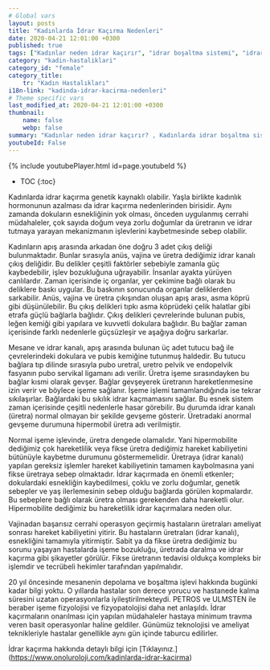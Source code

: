 ```yaml
---
# Global vars
layout: posts
title: "Kadınlarda İdrar Kaçırma Nedenleri"
date: 2020-04-21 12:01:00 +0300
published: true
tags: ["Kadınlar neden idrar kaçırır", "idrar boşaltma sistemi", "idrar kaçırma tipi", "Stres tipi idrar kaçırma", "Sıkışma tipi idrar kaçırma", "Cinsel ilişkide idrar kaçırma", "İdrar kaçırma ameliyat", "TVT ameliyatı", "TOT ameliyatı" , "idrar kaçırma ilaç", "idrar kaçırma nedeni" , "karışık tip idrar kaçırma" , "fistül idrar kaçırma" , "idrar kaçırma teşhis" , "idrar tutamama" , "idrar kaçırma tedavi", "idrar kaçırma çözüm", "idrar tutamama tedavi", "idrar kaçırma ameliyatı yan etkisi" , ]
category: "kadin-hastaliklari"
category_id: "female"
category_title:
    tr: "Kadın Hastalıkları"
i18n-link: "kadinda-idrar-kacirma-nedenleri"
# Theme specific vars
last_modified_at: 2020-04-21 12:01:00 +0300
thumbnail:
    name: false
    webp: false
summary: "Kadınlar neden idrar kaçırır? , Kadınlarda idrar boşaltma sistemi, idrar kaçırmaların tipleri , Stres tipi idrar kaçırma, Sıkışma ve kompeks tip idrar kaçırma, Cinsel ilişkide idrar kaçırma tedavileri, İdrar kaçırmada cerrahi tedavi, Cerrahi tedavi sonrası oluşabilicek komplikasyonlar ve tedavileri , TVT, TOT ameliyatları."
youtubeId: False
---
```

{% include youtubePlayer.html id=page.youtubeId %}

* TOC
{:toc}

Kadınlarda idrar kaçırma genetik kaynaklı olabilir. Yaşla birlikte kadınlık hormonunun azalması da idrar kaçırma nedenlerinden birisidir. Aynı zamanda dokuların esnekliğinin yok olması, önceden uygulanmış cerrahi müdahaleler, çok sayıda doğum veya zorlu doğumlar da üretranın ve idrar tutmaya yarayan mekanizmanın işlevlerini kaybetmesinde sebep olabilir.

Kadınların apış arasında arkadan öne doğru 3 adet çıkış deliği bulunmaktadır. Bunlar sırasıyla anüs, vajina ve üretra dediğimiz idrar kanalı çıkış deliğidir. Bu delikler çeşitli faktörler sebebiyle zamanla güç kaybedebilir, işlev bozukluğuna uğrayabilir. İnsanlar ayakta yürüyen canlılardır. Zaman içerisinde iç organlar, yer çekimine bağlı olarak bu deliklere baskı uygular. Bu baskının sonucunda organlar deliklerden sarkabilir. Anüs, vajina ve üretra çıkışından oluşan apış arası, asma köprü gibi düşünülebilir. Bu çıkış delikleri tıpkı asma köprüdeki çelik halatlar gibi etrafa güçlü bağlarla bağlıdır. Çıkış delikleri çevrelerinde bulunan pubis, leğen kemiği gibi yapılara ve kuvvetli dokulara bağlıdır. Bu bağlar zaman içerisinde farklı nedenlerle güçsüzleşir ve aşağıya doğru sarkarlar.

Mesane ve idrar kanalı, apış arasında bulunan üç adet tutucu bağ ile çevrelerindeki dokulara ve pubis kemiğine tutunmuş haldedir. Bu tutucu bağlara tıp dilinde sırasıyla pubo uretral, uretro pelvik ve endopelvik fasyanın pubo servikal ligamanı adı verilir. Üretra işeme sırasındayken bu bağlar kısmi olarak gevşer. Bağlar gevşeyerek üretranın hareketlenmesine izin verir ve böylece işeme sağlanır. İşeme işlemi tamamlandığında ise tekrar sıkılaşırlar. Bağlardaki bu sıkılık idrar kaçmamasını sağlar. Bu esnek sistem zaman içerisinde çeşitli nedenlerle hasar görebilir. Bu durumda idrar kanalı (üretra) normal olmayan bir şekilde gevşeme gösterir. Üretradaki anormal gevşeme durumuna hipermobil üretra adı verilmiştir.

Normal işeme işlevinde, üretra dengede olamalıdır. Yani hipermobilite dediğimiz çok hareketlilik veya  fikse üretra dediğimiz hareket kabiliyetini bütünüyle kaybetme durumunu göstermemelidir. Üretraya (idrar kanalı) yapılan gereksiz işlemler hareket kabiliyetinin tamamen kaybolmasına yani fikse üretraya sebep olmaktadır. İdrar kaçırmada en önemli etkenler;  dokulardaki esnekliğin kaybedilmesi, çoklu ve zorlu doğumlar, genetik sebepler ve yaş ilerlemesinin sebep olduğu bağlarda görülen kopmalardır. Bu sebeplere bağlı olarak üretra olması gerekenden daha hareketli olur. Hipermobilite dediğimiz bu hareketlilik idrar kaçırmalara neden olur.

Vajinadan başarısız cerrahi operasyon geçirmiş hastaların üretraları ameliyat sonrası hareket kabiliyetini yitirir. Bu hastaların üretraları (idrar kanalı), esnekliğini tamamıyla yitirmiştir. Sabit ya da fikse üretra dediğimiz bu sorunu yaşayan hastalarda işeme bozukluğu, üretrada daralma ve idrar kaçırma gibi şikayetler görülür. Fikse üretranın tedavisi oldukça kompleks bir işlemdir ve tecrübeli hekimler tarafından yapılmalıdır.

20 yıl öncesinde mesanenin depolama ve boşaltma işlevi hakkında bugünki kadar bilgi yoktu. O yıllarda hastalar son derece yorucu ve hastanede kalma süresini uzatan operasyonlarla iyileştirilmekteydi. PETROS ve ULMSTEN ile beraber işeme fizyolojisi ve fizyopatolojisi daha net anlaşıldı. İdrar kaçırmaların onarılması için yapılan müdahaleler hastaya minimum travma veren basit operasyonlar haline geldiler. Günümüz teknolojisi ve ameliyat teknikleriyle hastalar genellikle aynı gün içinde taburcu edilirler.


İdrar kaçırma hakkında detaylı bilgi için [Tıklayınız.] (https://www.onoluroloji.com/kadinlarda-idrar-kacirma)
